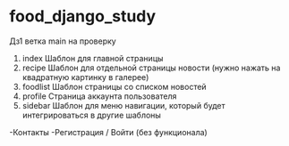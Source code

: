# food_django_study

Дз1
ветка main на проверку

1) index Шаблон для главной страницы
2) recipe Шаблон для отдельной страницы новости (нужно нажать на квадратную картинку в галерее)
3) foodlist Шаблон страницы со списком новостей
4) profile Страница аккаунта пользователя
5) sidebar Шаблон для меню навигации, который будет интегрироваться в другие шаблоны

-Контакты
-Регистрация / Войти (без функционала)

